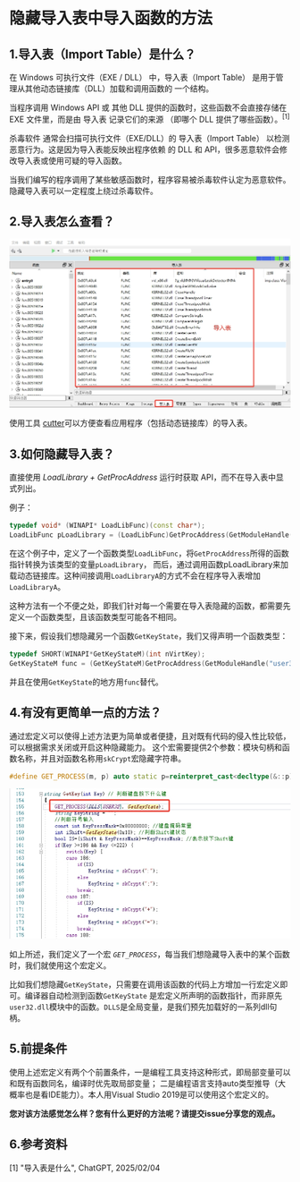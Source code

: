 # 隐藏导入表中导入函数的方法

## 1.导入表（Import Table）是什么？
在 Windows 可执行文件（EXE / DLL） 中，导入表（Import Table） 是用于管理从其他动态链接库（DLL）加载和调用函数的
一个结构。

当程序调用 Windows API 或 其他 DLL 提供的函数时，这些函数不会直接存储在 EXE 文件里，而是由 导入表 记录它们的来源
（即哪个 DLL 提供了哪些函数）。<sup>[1]</sup>

杀毒软件 通常会扫描可执行文件（EXE/DLL）的 导入表（Import Table） 以检测恶意行为。这是因为导入表能反映出程序依赖
的 DLL 和 API，很多恶意软件会修改导入表或使用可疑的导入函数。

当我们编写的程序调用了某些敏感函数时，程序容易被杀毒软件认定为恶意软件。隐藏导入表可以一定程度上绕过杀毒软件。

## 2.导入表怎么查看？

![导入表](../images_2/01.01.jpg)

使用工具 [cutter](https://cutter.re/)可以方便查看应用程序（包括动态链接库）的导入表。

## 3.如何隐藏导入表？

直接使用 *LoadLibrary + GetProcAddress* 运行时获取 API，而不在导入表中显式列出。

例子：
```c++
typedef void* (WINAPI* LoadLibFunc)(const char*);
LoadLibFunc pLoadLibrary = (LoadLibFunc)GetProcAddress(GetModuleHandle("kernel32.dll"), "LoadLibraryA");
```

在这个例子中，定义了一个函数类型`LoadLibFunc`，将`GetProcAddress`所得的函数指针转换为该类型的变量`pLoadLibrary`，
而后，通过调用函数pLoadLibrary来加载动态链接库。这种间接调用`LoadLibraryA`的方式不会在程序导入表增加`LoadLibraryA`。

这种方法有一个不便之处，即我们针对每一个需要在导入表隐藏的函数，都需要先定义一个函数类型，且该函数类型可能各不相同。

接下来，假设我们想隐藏另一个函数`GetKeyState`，我们又得声明一个函数类型：

```c++
typedef SHORT(WINAPI*GetKeyStateM)(int nVirtKey);
GetKeyStateM func = (GetKeyStateM)GetProcAddress(GetModuleHandle("user32.dll"), "GetKeyState");
```

并且在使用`GetKeyState`的地方用`func`替代。

## 4.有没有更简单一点的方法？

通过宏定义可以使得上述方法更为简单或者便捷，且对既有代码的侵入性比较低，可以根据需求关闭或开启这种隐藏能力。
这个宏需要提供2个参数：模块句柄和函数名称，并且对函数名称用`skCrypt`宏隐藏字符串。

```c++
#define GET_PROCESS(m, p) auto static p=reinterpret_cast<decltype(&::p)>(GetProcAddress(m, skCrypt(#p)))
```
![GET_PROCESS](../images_2/01.02.jpg)

如上所述，我们定义了一个宏 *`GET_PROCESS`*，每当我们想隐藏导入表中的某个函数时，我们就使用这个宏定义。

比如我们想隐藏`GetKeyState`，只需要在调用该函数的代码上方增加一行宏定义即可。编译器自动检测到函数`GetKeyState`
是宏定义所声明的函数指针，而非原先`user32.dll`模块中的函数。`DLLS`是全局变量，是我们预先加载好的一系列dll句柄。

## 5.前提条件

使用上述宏定义有两个个前置条件，一是编程工具支持这种形式，即局部变量可以和既有函数同名，编译时优先取局部变量；
二是编程语言支持auto类型推导（大概率也是看IDE能力）。本人用Visual Studio 2019是可以使用这个宏定义的。

**您对该方法感觉怎么样？您有什么更好的方法呢？请提交issue分享您的观点。**

## 6.参考资料

[1] "导入表是什么", ChatGPT, 2025/02/04
